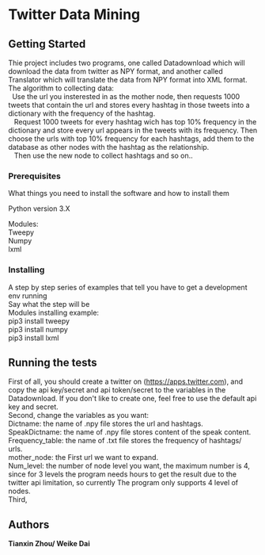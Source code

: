 # Twitter Data Mining


## Getting Started

  Thie project includes two programs, one called Datadownload which will download the data from twitter as NPY format, and another called Translator which will translate the data from NPY format into XML format.<br />
  The algorithm to collecting data: <br />
    Use the url you insterested in as the mother node, then requests 1000 tweets that contain the url and stores every hashtag in those tweets into a dictionary with the frequency of the hashtag.<br />
    Request 1000 tweets for every hashtag wich has top 10% frequency in the dictionary and store every url appears in the tweets with its frequency. Then choose the urls with top 10% frequency for each hashtags, add them to the database as other nodes with the hashtag as the relationship.<br />
    Then use the new node to collect hashtags and so on..<br />

### Prerequisites

What things you need to install the software and how to install them

Python version 3.X 
<br />

Modules:<br />
Tweepy<br />
Numpy<br />
lxml<br />

### Installing

A step by step series of examples that tell you have to get a development env running
<br />
Say what the step will be
<br />
Modules installing example:<br />
pip3 install tweepy<br />
pip3 install numpy<br />
pip3 install lxml<br />


## Running the tests

  First of all, you should create a twitter on (https://apps.twitter.com), and copy the api key/secret and api token/secret to the variables in the Datadownload. If you don't like to create one, feel free to use the default api key and secret. <br />
  Second, change the variables as you want:<br />
    Dictname: the name of .npy file stores the url and hashtags. <br />
    SpeakDictname: the name of .npy file stores content of the speak content. <br />
    Frequency_table: the name of .txt file stores the frequency of hashtags/ urls.<br />
    mother_node: the First url we want to expand.<br />
    Num_level: the number of node level you want, the maximum number is 4, since for 3 levels the program needs hours to get        the result due to the twitter api limitation, so currently The program only supports 4 level of nodes.<br />
  Third, 
  


## Authors

 **Tianxin Zhou/ Weike Dai** 


